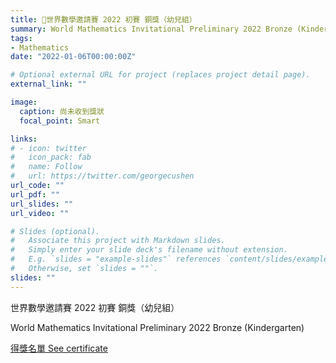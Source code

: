 ```yaml
---
title: 🥉世界數學邀請賽 2022 初賽 銅獎（幼兒組）
summary: World Mathematics Invitational Preliminary 2022 Bronze (Kindergarten)
tags:
- Mathematics
date: "2022-01-06T00:00:00Z"

# Optional external URL for project (replaces project detail page).
external_link: ""

image:
  caption: 尚未收到獎狀
  focal_point: Smart

links:
# - icon: twitter
#   icon_pack: fab
#   name: Follow
#   url: https://twitter.com/georgecushen
url_code: ""
url_pdf: ""
url_slides: ""
url_video: ""

# Slides (optional).
#   Associate this project with Markdown slides.
#   Simply enter your slide deck's filename without extension.
#   E.g. `slides = "example-slides"` references `content/slides/example-slides.md`.
#   Otherwise, set `slides = ""`.
slides: ""
---
```


世界數學邀請賽 2022 初賽 銅獎（幼兒組）

World Mathematics Invitational Preliminary 2022 Bronze (Kindergarten)

[得獎名單 See certificate](http://www.firsteducation.hk/a/19/120/2022/0106/306.html)
